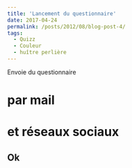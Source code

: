 ```yaml
---
title: 'Lancement du questionnaire'
date: 2017-04-24
permalink: /posts/2012/08/blog-post-4/
tags:
  - Quizz
  - Couleur
  - huître perlière
---
```


Envoie du questionnaire

par mail
======

et réseaux sociaux
======

Ok
------